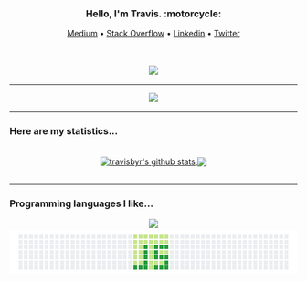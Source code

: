 
<div align="center">
  <h3>Hello, I'm Travis. :motorcycle:</h3>
    <p align="center">
    <a target="_blank" href="https://medium.com/@omidnikrah">Medium</a> •
    <a target="_blank" href="https://stackoverflow.com/users/6558042/omid-nikrah">Stack Overflow</a> •
    <a target="_blank" href="https://www.linkedin.com/in/omidnikrah/">Linkedin</a> •
    <a target="_blank" href="https://twitter.com/omidnikrah">Twitter</a>
  </p>
  <br>
  <br>
  <!-- <img width="400" src="https://thumbs.gfycat.com/DeepAffectionateBorer-size_restricted.gif"> -->
  <img width="400" src="https://github.com/travisbyr/travisbyr/blob/master/images/piracy.gif">
  <!-- <img width="400" src="https://github.com/travisbyr/travisbyr/blob/master/images/piracyIsACrime.gif"> -->
</div>
<!-- <p>Lorem ipsum dolor sit amet, consectetur adipiscing elit. Sed imperdiet dui in orci efficitur, a molestie felis interdum. Phasellus non imperdiet metus. Pellentesque habitant morbi tristique senectus et netus et malesuada fames ac turpis egestas. Phasellus et consequat risus. Sed in leo non odio sollicitudin luctus. Pellentesque eget ipsum facilisis, aliquet dui vitae, scelerisque diam. Sed pulvinar euismod libero, ac consectetur nibh tempus eget. Nam sagittis, lorem nec consectetur imperdiet, sem metus blandit mauris, et blandit est diam vitae sapien.</p> -->
<hr>
<div align="center">
  <a href="https://andyruwruw-now-playing-spotify-git-master.travisbyr.vercel.app/api/now-playing?open">    
    <img src="https://andyruwruw-now-playing-spotify-git-master.travisbyr.vercel.app/api/now-playing">
  </a>
</div>
<hr>
<h3>Here are my statistics...</h3>
<br>

<div align="center">
  <a href="https://github.com/travisbyr/github-readme-stats">
    <img height="170" align="center" src="https://github-readme-stats.vercel.app/api?username=travisbyr&show_icons=true&include_all_commits=true&theme=radical" alt="travisbyr's github stats" />
  </a>
  <a href="https://github.com/travisbyr/github-readme-stats">
    <img height="170" align="center" src="https://github-readme-stats.vercel.app/api/top-langs/?username=travisbyr&layout=compact&theme=radical" />
  </a>
</div>
<br>
<hr>
<h3>Programming languages I like...</h3>

<div align="center">
  <img src="https://camo.githubusercontent.com/7a222a55e119c5abe4d4e21e72066b5cca40f67f/68747470733a2f2f616e64797275777275772e76657263656c2e6170702f6170692f736b696c6c73">
  <img src="https://github.com/travisbyr/travisbyr/blob/master/images/js.png">
</div>
